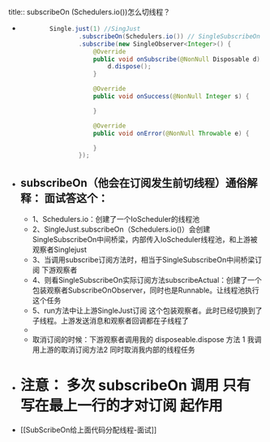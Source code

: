 title:: subscribeOn (Schedulers.io())怎么切线程？

- ```java
          Single.just(1) //SingJust
                  .subscribeOn(Schedulers.io()) // SingleSubscribeOn
                  .subscribe(new SingleObserver<Integer>() {
                      @Override
                      public void onSubscribe(@NonNull Disposable d) {
                          d.dispose();
                      }
  
                      @Override
                      public void onSuccess(@NonNull Integer s) {
  
                      }
  
                      @Override
                      public void onError(@NonNull Throwable e) {
  
                      }
                  });
  ```
- ## subscribeOn（他会在订阅发生前切线程）通俗解释： 面试答这个：
	- 1、Schedulers.io：创建了一个IoScheduler的线程池
	- 2、SingleJust.subscribeOn（Schedulers.io()）会创建SingleSubscribeOn中间桥梁，内部传入IoScheduler线程池，和上游被观察者Singlejust
	- 3、当调用subscribe订阅方法时，相当于SingleSubscribeOn中间桥梁订阅 下游观察者
	- 4、则看SingleSubscribeOn实际订阅方法subscribeActual：创建了一个包装观察者SubscribeOnObserver，同时也是Runnable。让线程池执行这个任务
	- 5、run方法中让上游SingleJust订阅 这个包装观察者。此时已经切换到了子线程。上游发送消息和观察者回调都在子线程了
	-
	- 取消订阅的时候：下游观察者调用我的 disposeable.dispose 方法     1 我调用上游的取消订阅方法2 同时取消我内部的线程任务
- # 注意： 多次  subscribeOn 调用 只有写在最上一行的才对订阅 起作用
- [[SubScribeOn给上面代码分配线程-面试]]